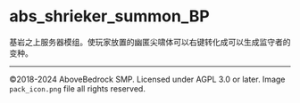 # abs_shrieker_summon_BP

基岩之上服务器模组。使玩家放置的幽匿尖啸体可以右键转化成可以生成监守者的变种。

---

©2018-2024 AboveBedrock SMP. Licensed under AGPL 3.0 or later. Image `pack_icon.png` file all rights reserved.